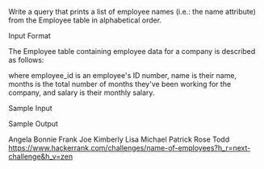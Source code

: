 Write a query that prints a list of employee names (i.e.: the name attribute) from the Employee table in alphabetical order.

Input Format

The Employee table containing employee data for a company is described as follows:



where employee_id is an employee's ID number, name is their name, months is the total number of months they've been working for the company, and salary is their monthly salary.

Sample Input



Sample Output

Angela
Bonnie
Frank
Joe
Kimberly
Lisa
Michael
Patrick
Rose
Todd
https://www.hackerrank.com/challenges/name-of-employees?h_r=next-challenge&h_v=zen
